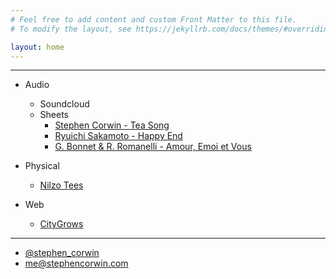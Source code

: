 ```yaml
---
# Feel free to add content and custom Front Matter to this file.
# To modify the layout, see https://jekyllrb.com/docs/themes/#overriding-theme-defaults

layout: home
---
```

***
- Audio
  - Soundcloud
  - Sheets
      - [Stephen Corwin - Tea Song](/sheets/stephen-corwin-tea-song.pdf)
      - [Ryuichi Sakamoto - Happy End](/sheets/ryuichi-sakamoto-happy-end.pdf)
      - [G. Bonnet & R. Romanelli - Amour, Emoi et Vous](/sheets/amour-emoi-et-vous.pdf)

- Physical
  - [Nilzo Tees](https://nilzotees.com)

- Web
  - [CityGrows](https://citygro.ws)
***
- [@stephen_corwin](https://twitter.com/Stephen_Corwin)
- [me@stephencorwin.com](mailto:me@stephencorwin.com)